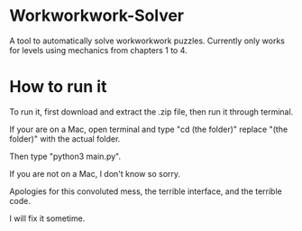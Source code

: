 # Workworkwork-Solver
A tool to automatically solve workworkwork puzzles.
Currently only works for levels using mechanics from chapters 1 to 4.

# How to run it

To run it, first download and extract the .zip file, then run it through terminal.

If your are on a Mac, open terminal and type "cd (the folder)" replace "(the folder)" with the actual folder. 

Then type "python3 main.py".

If you are not on a Mac, I don't know so sorry.

Apologies for this convoluted mess, the terrible interface, and the terrible code.

I will fix it sometime.
